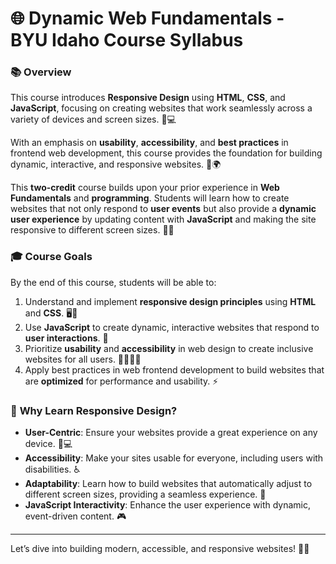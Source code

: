 # 🌐 **Dynamic Web Fundamentals - BYU Idaho Course Syllabus**

### 📚 **Overview**
This course introduces **Responsive Design** using **HTML**, **CSS**, and **JavaScript**, focusing on creating websites that work seamlessly across a variety of devices and screen sizes. 📱💻 

With an emphasis on **usability**, **accessibility**, and **best practices** in frontend web development, this course provides the foundation for building dynamic, interactive, and responsive websites. 🔧🌍

This **two-credit** course builds upon your prior experience in **Web Fundamentals** and **programming**. Students will learn how to create websites that not only respond to **user events** but also provide a **dynamic user experience** by updating content with **JavaScript** and making the site responsive to different screen sizes. 📏💡

### 🎓 **Course Goals**
By the end of this course, students will be able to:
1. Understand and implement **responsive design principles** using **HTML** and **CSS**. 🖥️📱
2. Use **JavaScript** to create dynamic, interactive websites that respond to **user interactions**. 💬
3. Prioritize **usability** and **accessibility** in web design to create inclusive websites for all users. 👩‍🦯👨‍🦯
4. Apply best practices in web frontend development to build websites that are **optimized** for performance and usability. ⚡

### 🎯 **Why Learn Responsive Design?**
- **User-Centric**: Ensure your websites provide a great experience on any device. 📱💻
- **Accessibility**: Make your sites usable for everyone, including users with disabilities. ♿
- **Adaptability**: Learn how to build websites that automatically adjust to different screen sizes, providing a seamless experience. 🔄
- **JavaScript Interactivity**: Enhance the user experience with dynamic, event-driven content. 🎮

---

Let’s dive into building modern, accessible, and responsive websites! 🚀🌟
